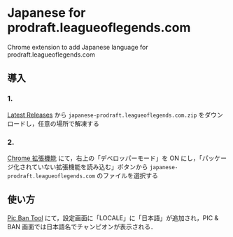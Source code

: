 # Japanese for prodraft.leagueoflegends.com

Chrome extension to add Japanese language for prodraft.leagueoflegends.com

## 導入

### 1.

[Latest Releases](https://github.com/HitsujiRere/japanese-prodraft.leagueoflegends.com/releases/latest) から `japanese-prodraft.leagueoflegends.com.zip` をダウンロードし，任意の場所で解凍する

### 2.

[Chrome 拡張機能](chrome://extensions/) にて，右上の「デベロッパーモード」を ON にし，「パッケージ化されていない拡張機能を読み込む」ボタンから `japanese-prodraft.leagueoflegends.com` のファイルを選択する

## 使い方

[Pic Ban Tool](http://prodraft.leagueoflegends.com) にて，設定画面に「LOCALE」に「日本語」が追加され，PIC & BAN 画面では日本語名でチャンピオンが表示される．
